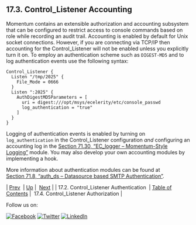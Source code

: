 ## 17.3. Control_Listener Accounting

Momentum contains an extensible authorization and accounting subsystem that can be configured to restrict access to console commands based on role while recording an audit trail. Accounting is enabled by default for Unix socket connections. However, if you are connecting via TCP/IP then accounting for the Control_Listener will not be enabled unless you explicitly turn it on. To employ an authentication scheme such as `DIGEST-MD5` and to log authentication events use the following syntax:

```
Control_Listener {
  Listen "/tmp/2025" {
    File_Mode = 0666
  }
  Listen ":2025" {
    AuthDigestMD5Parameters = [
      uri = digest:///opt/msys/ecelerity/etc/console_passwd
      log_authentication = "true"
    ]
  }
}
```

Logging of authentication events is enabled by turning on `log_authentication` in the Control_Listener configuration *and* configuring an accounting log in the [Section 71.30, “EC_logger – Momentum-Style Logging”](modules.ec_logger.php "71.30. EC_logger – Momentum-Style Logging") module. You may also develop your own accounting modules by implementing a hook.

More information about authentication modules can be found at [Section 71.8, “auth_ds – Datasource based SMTP Authentication”](modules.auth_ds.php "71.8. auth_ds – Datasource based SMTP Authentication").

| [Prev](control_auth.php)  | [Up](control_listener.php) |  [Next](control_authz.php) |
| 17.2. Control_Listener Authentication  | [Table of Contents](index.php) |  17.4. Control_Listener Authorization |

Follow us on:

[![Facebook](https://support.messagesystems.com/images/icon-facebook.png)](http://www.facebook.com/messagesystems) [![Twitter](https://support.messagesystems.com/images/icon-twitter.png)](http://twitter.com/#!/MessageSystems) [![LinkedIn](https://support.messagesystems.com/images/icon-linkedin.png)](http://www.linkedin.com/company/message-systems)